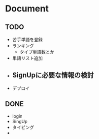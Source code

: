 # Document
## TODO
- 苦手単語を登録
- ランキング
  - タイプ単語数とか
- 単語リスト追加
- SignUpに必要な情報の検討
  - 
- デプロイ

## DONE
- login
- SingUp
- タイピング
- 
